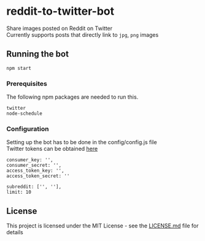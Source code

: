 # reddit-to-twitter-bot
Share images posted on Reddit on Twitter  
Currently supports posts that directly link to `jpg`, `png` images

## Running the bot

```
npm start
```

### Prerequisites

The following npm packages are needed to run this.
```
twitter
node-schedule
```

### Configuration

Setting up the bot has to be done in the config/config.js file  
Twitter tokens can be obtained [here](https://apps.twitter.com/)

```
consumer_key: '',
consumer_secret: '',
access_token_key: '',
access_token_secret: ''

subreddit: ['', ''],
limit: 10
```

## License

This project is licensed under the MIT License - see the [LICENSE.md](LICENSE.md) file for details
